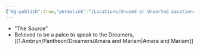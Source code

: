 ```yaml
---
{"dg-publish":true,"permalink":"/Locations/Unused or Unsorted Locations/Aura Well Ruins/"}
---
```


- "The Source"
- Believed to be a palce to speak to the Dreamers, [[1.Ambryn/Pantheon/Dreamers/Amara and Mariam\|Amara and Mariam]]